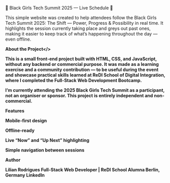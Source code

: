 🖤 Black Girls Tech Summit 2025 — Live Schedule 🖤

This simple website was created to help attendees follow the Black Girls Tech Summit 2025: The Shift — Power, Progress & Possibility in real time.
It highlights the session currently taking place and greys out past ones, making it easier to keep track of what’s happening throughout the day — even offline.

<b>About the Project</>

This is a small front-end project built with HTML, CSS, and JavaScript, without any backend or commercial purpose.
It was made as a learning exercise and a community contribution — to be useful during the event and showcase practical skills learned at ReDI School of Digital Integration, where I completed the Full-Stack Web Development Bootcamp.

I’m currently attending the 2025 Black Girls Tech Summit as a participant, not an organiser or sponsor.
This project is entirely independent and non-commercial.

Features

Mobile-first design

Offline-ready

Live “Now” and “Up Next” highlighting

Simple navigation between sessions

Author

Lilian Rodrigues
Full-Stack Web Developer | ReDI School Alumna
Berlin, Germany
LinkedIn 
